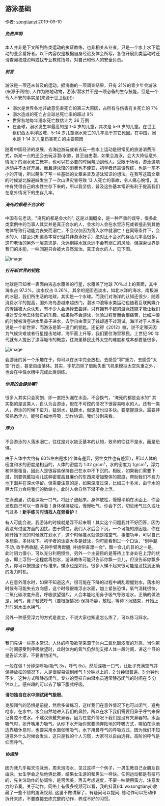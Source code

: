 ## 游泳基础

作者: [songtianyi](http://www.songtianyi.info) 2019-09-10

##### 免责声明

本人并非是下文所列各类运动的执证教练，也非相关从业者，只是一个水上水下运动的业余爱好者。以下内容仅是根据自身经验及体会所写，各位开展此类运动时还请查阅权威资料或找专业教练指导，对自己和他人的安全负责。

##### 前言

游泳是一项还未普及的运动，据海南的一项调查结果，只有 21%的青少年会游泳(来源于网络), 人作为陆地动物，游泳/潜水并不是一项必备的生存技能，但是一个令人不安的事实是(来源于世卫组织):

* 溺水是世界各地非故意伤害死亡的第三大原因，占所有与伤害有关死亡的 7%
* 溺水造成的死亡占全球总死亡率的超过 9%
* 世界各地每年溺水死亡数估计为 36 万例
* 在全球，溺水发生率最高的是 1-4 岁的儿童，其次是 5-9 岁的儿童。在世卫组织西太平洋区域，5-14 岁儿童溺水死亡的几率高于其它死因。在中国，溺水是 1-14 岁儿童伤害死亡的主要原因

随着中国经济的发展，去海边游玩或者去玩一些水上运动是很常见的旅游消费形式，新潮一点的还会去玩浮潜/水肺，甚至自由潜，如果会游泳，会大大降低意外情况下的溺水死亡概率，也可以在必要的时候帮助到他人。受限于场地，游泳这项运动并不太好开展，而且游泳馆的消费也不便宜，初学者还需请教练，也是一笔不小的开销，所以萌生了写一些基础的文章来普及游泳知识的想法。在我写这篇文章的时候湖北躲避峡发生了一次山洪灾害导致 13 人死亡的事故，令人痛心惋惜，其中有凭借自己的水性生存下来的，所以我坚信，普及这些基本常识有利于提高我们在意外情况下的生存几率。

##### 淹死的都是不会水的

中国有句老话，"淹死的都是会水的", 这是以偏概全，是一种严重的误导，很多此类案例中的当事人其实并是真正会水的人，会水的人会在水里冻死或者撞击到其他物体导致行动能力丧失而溺亡，不会仅仅因为落入水中就溺亡！在同等条件下，会水的人（甚至只知道基本常识但并非游泳好手）绝对比不会水的存活几率高很多。这句老话的另外一层意思是，永远别碰水就永远不会有溺亡的风险，但探索世界是我们的本能，一味回避只会被大自然淘汰。真正会水的人，见下图。

![image](https://pic2.zhimg.com/80/v2-3fead0b70a0b7a20318da61a9e280b0c_hd.jpg)

##### 打开新世界的钥匙

地球是已知唯一表面由液态水覆盖的行星，水覆盖了地球 70%以上的表面，其中海水占 97.2%，淡水仅占 0.26%，其余的是固态淡水，如北冰洋的海冰，南极洲的冰冠，我们所生活的地球，其实是一个水球。而我们对海洋的认知还很少，随着消费水平的提高，国外海岛游越来越热门，潜水冲浪等水类运动也随着互联网媒介的传播被大众认知，有不少人会选择去尝鲜，只有拥有不错的游泳技能才能让我们相对安全地去体验它的乐趣，如果你不会游泳，体验过程反而会很痛苦，比如冲浪的时候被浪卷进水里鼻子进水，去学自由潜交了钱却通不过测试。海洋对于人类来说是一个新世界，而游泳是第一道门的钥匙。还记得《2012》嘛，说不定哪天因为气候灾难或者行星撞击地球，海平面上升等，我们要往海里移民。上世纪 90 年代就有人提出了漂浮城市的概念，往海里移民比外太空的难度和成本都要低很多。

![image](https://pic2.zhimg.com/80/9bdb9b56d81af2bd0642d9783dbf2f05_hd.jpg)

会游泳的另一个乐趣在于，你可以在水中完全放松，去感受“零”重力，去感受“太空”行走，甚至自由落体。其实，宇航员除了借助失重飞机来模拟太空失重之外，也会在中性水槽中完成此类训练。

##### 你真的会游泳嘛?

很多人其实只会狗刨，即一直把头漏在水面，不会换气，“淹死的都是会水的” 其实指的是这类人，自认为会游泳，但在不可控的情况下很容易呛水的人。还有一类人，游泳的时候下蛮力，猛划水，猛踢水，但速度也没多快。要掌握游泳，需要非常熟悉浮力，能够自如地呼吸，动作协调，我们分别来看。

##### 浮力

不会游泳的人落水溺亡，往往是对水缺乏基本的认知，致命的往往不是水，而是恐惧。

由于人体中大约有 60%左右是水(个体有差异，男性女性也有差异），所以人体的密度和水的密度是相当的，人体的密度为 1.02 g/cm³，水的密度为 1g/cm³，浮力和体重相当，因此人是很容易保持自己在水中不下沉的。相反，如果我们需要下潜，则要佩戴铅块儿这种密度高且廉价的东西来增加整体的密度，帮助我们不费力地下潜并在深水停留。但需要注意的是，如果深度过深，比如三十多米，由于水的巨大压力会将我们的肺缩小，此时人会自然下潜不会上浮。

在泳池里，试着深吸一口气，将肚子鼓起来，身体放松，慢慢平躺在水面上，你会发现自己可以一直浮着！身体保持放松，慢慢吐气，你会下沉，切忌闭气过久或吐气过多！**新手练习时请找人在旁看护！**

有人可能会说，我游泳的时候就是浮不起来啊！其实这个问题我并不好回答，因为我没有过这方面的困扰。由于惯性，我们入水后会下沉，一个可能的原因是，你在刚开始下沉的时候就在划水了，这个时候推水就像是推空气，事倍功半，可以自己多想象，多体味下。初学者的泳姿大多是蛙泳，你可能看到过一个口诀，“划手腿不动, 收手再收腿, 先伸手臂再蹬腿, 并拢伸直漂一会“，飘一会儿的目的之一是，此时阻力很小，可以充分利用惯性，另外一个主要目的是等待上半身处在上浮的状态，即上浮到一定程度再划水，游泳教练可能只告诉你飘一会儿，但没告诉你飘多久，你可以按照这个标准来。蝶泳也是如此，很多人蝶不起来很可能是没找到正确的发力时机。

人在意外落水时，如果不知道这点，很可能在下降的过程中胡乱蹬腿划水，落水的时候有可能失去方向感，这个时候很难浮出水面，加上紧张恐惧，氧气消耗很快，二氧化碳浓度升高，呼吸欲望强烈，人会本能地用鼻子吸气导致呛水。正确的做法是，闭气，鼻子轻微呼气（要根据情况) 保持冷静，放松，等待下沉结束，开始上升时划水出水换气。

另外一种感受浮力的方式是直立，不说大家也知道怎么练了，可以练习踩水。

##### 呼吸

我们先讲一些基本常识。人体的呼吸欲望来源于体内二氧化碳浓度的升高，当你第一时间感受到呼吸欲望时，此时体内的氧气仍然能支撑人体一段时间，讲这个目的是告诉大家，不要害怕闭气。

一般在做 1 分钟深呼吸(吸气 3s，呼气 6s)，然后深吸一口气，让肚子充满空气并保持放松的情况下，人是很容易做到闭气 1 分钟以上的，2 分钟很普遍，3 分钟也不少。这种方式叫静态闭气，专业的竞技自由潜水员通常静态闭气的时间在 5 分钟以上。感兴趣的可以去了解下腹式呼吸。

**请勿独自在水中测试闭气极限**。

克服闭气的恐惧是前提，然后多做练习，这样我们在意外情况下也可以闭气，避免呛水。在水中，水会自然地进入我们的鼻腔，所以在水下我们需要用鼻子呼气来保证鼻腔不进水。不建议佩戴夹鼻器，因为在意外情况下我们是没有夹鼻器的。水面吸气时，张开嘴用力吸气。从你下水开始你就要抛弃陆地的呼吸方式，哪怕在泳池边靠墙休息时，也要采用水面张嘴吸气，水下用鼻呼气的呼吸方式，因为我们不知道意外什么时候会发生，这只是我的个人习惯，大家可以自由选择。高阶的呼气是仰面呼气。

##### 协调性

因为我几乎每天泡泳池，周末泡海水，见过这样一个例子，一男生教自己女朋友自由泳，女生学会之后他俩比赛，结果女生游的和男生一样快。任何运动都是有技巧的，先关注动作的协调性，是否优美，再去考虑速度，不要一味使用蛮力，注意发力的节奏。关于动作，网络上有很多视频可以看，我的抖音(id: wxsongtianyi)收藏了一些不错的游泳视频, 这里不做讲解了，有疑问可以提问. 练动作可以把动作拆开来练，不要直接去练完整的动作，养成不好的习惯。
